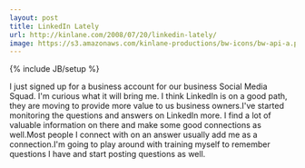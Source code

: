 ```yaml
---
layout: post
title: LinkedIn Lately 
url: http://kinlane.com/2008/07/20/linkedin-lately/
image: https://s3.amazonaws.com/kinlane-productions/bw-icons/bw-api-a.png
---
```

{% include JB/setup %}
I just signed up for a business account for our business Social Media Squad.  I'm curious what it will bring me.   I think LinkedIn is on a good path, they are moving to provide more value to us business owners.I've started monitoring the questions and answers on LinkedIn more.  I find a lot of valuable information on there and make some good connections as well.Most people I connect with on an answer usually add me as a connection.I'm going to play around with training myself to remember questions I have and start posting questions as well.
